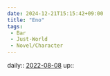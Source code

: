 ```yaml
---
date: 2024-12-21T15:15:42+09:00
title: "Eno"
tags:
 - Bar
 - Just-World
 - Novel/Character
---
```


daily:: [2022-08-08](Daily_Note/2022-08-08.md)
up::



